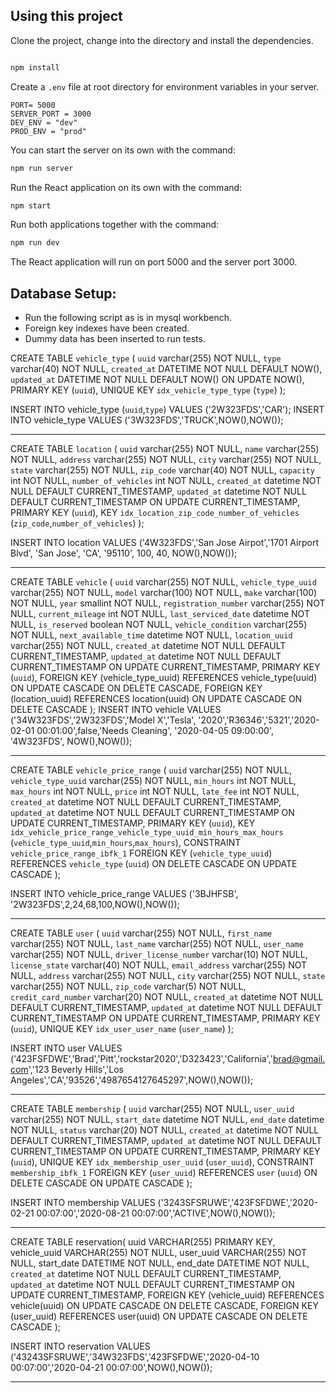 ## Using this project

Clone the project, change into the directory and install the dependencies.

```bash

npm install
```

Create a `.env` file at root directory for environment variables in your server.

```
PORT= 5000
SERVER_PORT = 3000
DEV_ENV = "dev"
PROD_ENV = "prod"
```

You can start the server on its own with the command:

```bash
npm run server
```

Run the React application on its own with the command:

```bash
npm start
```

Run both applications together with the command:

```bash
npm run dev
```

The React application will run on port 5000 and the server port 3000.

## Database Setup:

- Run the following script as is in mysql workbench.
- Foreign key indexes have been created.
- Dummy data has been inserted to run tests.

CREATE TABLE `vehicle_type` (
`uuid` varchar(255) NOT NULL,
`type` varchar(40) NOT NULL,
`created_at` DATETIME NOT NULL DEFAULT NOW(),
`updated_at` DATETIME NOT NULL DEFAULT NOW() ON UPDATE NOW(),
PRIMARY KEY (`uuid`),
UNIQUE KEY `idx_vehicle_type_type` (`type`)
);

INSERT INTO vehicle_type (`uuid`,`type`) VALUES ('2W323FDS','CAR');
INSERT INTO vehicle_type VALUES ('3W323FDS','TRUCK',NOW(),NOW());

---

CREATE TABLE `location` (
`uuid` varchar(255) NOT NULL,
`name` varchar(255) NOT NULL,
`address` varchar(255) NOT NULL,
`city` varchar(255) NOT NULL,
`state` varchar(255) NOT NULL,
`zip_code` varchar(40) NOT NULL,
`capacity` int NOT NULL,
`number_of_vehicles` int NOT NULL,
`created_at` datetime NOT NULL DEFAULT CURRENT_TIMESTAMP,
`updated_at` datetime NOT NULL DEFAULT CURRENT_TIMESTAMP ON UPDATE CURRENT_TIMESTAMP,
PRIMARY KEY (`uuid`),
KEY `idx_location_zip_code_number_of_vehicles` (`zip_code`,`number_of_vehicles`)
);

INSERT INTO location VALUES ('4W323FDS','San Jose Airpot','1701 Airport Blvd', 'San Jose', 'CA', '95110', 100, 40, NOW(),NOW());

---

CREATE TABLE `vehicle` (
`uuid` varchar(255) NOT NULL,
`vehicle_type_uuid` varchar(255) NOT NULL,
`model` varchar(100) NOT NULL,
`make` varchar(100) NOT NULL,
`year` smallint NOT NULL,
`registration_number` varchar(255) NOT NULL,
`current_mileage` int NOT NULL,
`last_serviced_date` datetime NOT NULL,
`is_reserved` boolean NOT NULL,
`vehicle_condition` varchar(255) NOT NULL,
`next_available_time` datetime NOT NULL,
`location_uuid` varchar(255) NOT NULL,
`created_at` datetime NOT NULL DEFAULT CURRENT_TIMESTAMP,
`updated_at` datetime NOT NULL DEFAULT CURRENT_TIMESTAMP ON UPDATE CURRENT_TIMESTAMP,
PRIMARY KEY (`uuid`),
FOREIGN KEY (vehicle_type_uuid) REFERENCES vehicle_type(uuid) ON UPDATE CASCADE ON DELETE CASCADE,
FOREIGN KEY (location_uuid) REFERENCES location(uuid) ON UPDATE CASCADE ON DELETE CASCADE
);
INSERT INTO vehicle VALUES
('34W323FDS','2W323FDS','Model X','Tesla', '2020','R36346','5321','2020-02-01 00:01:00',false,'Needs Cleaning', '2020-04-05 09:00:00', '4W323FDS', NOW(),NOW());

---

CREATE TABLE `vehicle_price_range` (
`uuid` varchar(255) NOT NULL,
`vehicle_type_uuid` varchar(255) NOT NULL,
`min_hours` int NOT NULL,
`max_hours` int NOT NULL,
`price` int NOT NULL,
`late_fee` int NOT NULL,
`created_at` datetime NOT NULL DEFAULT CURRENT_TIMESTAMP,
`updated_at` datetime NOT NULL DEFAULT CURRENT_TIMESTAMP ON UPDATE CURRENT_TIMESTAMP,
PRIMARY KEY (`uuid`),
KEY `idx_vehicle_price_range_vehicle_type_uuid_min_hours_max_hours` (`vehicle_type_uuid`,`min_hours`,`max_hours`),
CONSTRAINT `vehicle_price_range_ibfk_1` FOREIGN KEY (`vehicle_type_uuid`) REFERENCES `vehicle_type` (`uuid`) ON DELETE CASCADE ON UPDATE CASCADE
);

INSERT INTO vehicle_price_range VALUES ('3BJHFSB', '2W323FDS',2,24,68,100,NOW(),NOW());

---

CREATE TABLE `user` (
`uuid` varchar(255) NOT NULL,
`first_name` varchar(255) NOT NULL,
`last_name` varchar(255) NOT NULL,
`user_name` varchar(255) NOT NULL,
`driver_license_number` varchar(10) NOT NULL,
`license_state` varchar(40) NOT NULL,
`email_address` varchar(255) NOT NULL,
`address` varchar(255) NOT NULL,
`city` varchar(255) NOT NULL,
`state` varchar(255) NOT NULL,
`zip_code` varchar(5) NOT NULL,
`credit_card_number` varchar(20) NOT NULL,
`created_at` datetime NOT NULL DEFAULT CURRENT_TIMESTAMP,
`updated_at` datetime NOT NULL DEFAULT CURRENT_TIMESTAMP ON UPDATE CURRENT_TIMESTAMP,
PRIMARY KEY (`uuid`),
UNIQUE KEY `idx_user_user_name` (`user_name`)
);

INSERT INTO user VALUES ('423FSFDWE','Brad','Pitt','rockstar2020','D323423','California','brad@gmail.com','123 Beverly Hills','Los Angeles','CA','93526','4987654127645297',NOW(),NOW());

---

CREATE TABLE `membership` (
`uuid` varchar(255) NOT NULL,
`user_uuid` varchar(255) NOT NULL,
`start_date` datetime NOT NULL,
`end_date` datetime NOT NULL,
`status` varchar(20) NOT NULL,
`created_at` datetime NOT NULL DEFAULT CURRENT_TIMESTAMP,
`updated_at` datetime NOT NULL DEFAULT CURRENT_TIMESTAMP ON UPDATE CURRENT_TIMESTAMP,
PRIMARY KEY (`uuid`),
UNIQUE KEY `idx_membership_user_uuid` (`user_uuid`),
CONSTRAINT `membership_ibfk_1` FOREIGN KEY (`user_uuid`) REFERENCES `user` (`uuid`) ON DELETE CASCADE ON UPDATE CASCADE
);

INSERT INTO membership VALUES ('3243SFSRUWE','423FSFDWE','2020-02-21 00:07:00','2020-08-21 00:07:00','ACTIVE',NOW(),NOW());

---

CREATE TABLE reservation(
uuid VARCHAR(255) PRIMARY KEY,
vehicle_uuid VARCHAR(255) NOT NULL,
user_uuid VARCHAR(255) NOT NULL,
start_date DATETIME NOT NULL,
end_date DATETIME NOT NULL,
`created_at` datetime NOT NULL DEFAULT CURRENT_TIMESTAMP,
`updated_at` datetime NOT NULL DEFAULT CURRENT_TIMESTAMP ON UPDATE CURRENT_TIMESTAMP,
FOREIGN KEY (vehicle_uuid) REFERENCES vehicle(uuid) ON UPDATE CASCADE ON DELETE CASCADE,
FOREIGN KEY (user_uuid) REFERENCES user(uuid) ON UPDATE CASCADE ON DELETE CASCADE
);

INSERT INTO reservation VALUES ('43243SFSRUWE','34W323FDS','423FSFDWE','2020-04-10 00:07:00','2020-04-21 00:07:00',NOW(),NOW());

---
